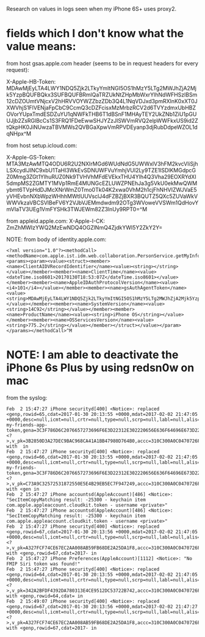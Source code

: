 Research on values in logs seen when my iPhone 6S+ uses proxy2.

# fields which I don't know what the value means:

from host gsas.apple.com header (seems to be in request headers for every request):

X-Apple-HB-Token: MDAwMjEyLTA4LWY1NDQ5Zjk2LTkyYmItNGI5OS1hMzY5LTg2MWJhZjA2Mjk5YzpBQUFBQkx3SUFBQUFBRmlQaTRZUkNtZHpMbWxrYlhNdWFHSzlBSm12cDZOUmtVNjcxV2hHRVVOYWZZbzZDb3Q4L1NqVDJxd3pmRXlnK0xXT0JXWVhjS1FlVENjaFpCbC9CcmQ3cDZFcisxMzMrbzRCV2d6TVYzdmxUbHBZOVorYUpxTmdESDZuYU1qNWFkTHB6T1dBSnF1MHAyTEY2UkZNb1ZiU1pGUUJjb2ZsRGlBcCs1S3FRQ1FDeEwwSHJYZzJlSWVmRVQ2elpWWFkxUS9id2ZtQkpHK0JiNUwzaTBVMWs2QVBGaXpwVmRPVDEyanp3djRubDdpeWZOL1dqNHpx^M

from host setup.icloud.com:

X-Apple-GS-Token: MTA3MzAwMTQ4ODU6R2U2NXIrMGd6WUdNdG5UWWxlV3hFM2kvcVliSjhLSXcydlJINC9xbU1TaHl3WkEvSDNUWFVuYmhjVUI2Ly9TZE1lSDlKMGdpcGZ0Mmg3ZGt1YlhuRUZ0Nk9TVHVhMFdEVEkxTHU4Ylh4Q3Vha29EOXRYdXI5dmpMS2ZGMTY1MVp1RmE4MUNGcEZLUWZPNEhJa3g5VkU0ekMwQWMybmt6TVpHdDJMcXNrWmZ0Tmo0Tk04K2xwa0VhM2h1cjFhNHVIZWJVaE5yVHEvbnNXbWpzWHhhMWtIUUVsclJ4dFZBZjBXR3BQUTZ5QXc5ZUVaWkVWWVkzaVBCSVlBeFV6Y2VJbVJEMmdwdm92OTg3WVoweVVSWm1QdHovYmVIaTV3UEg1VmFYSHk3TWJEWm82Z3lnUy9RPT0=^M

from appleid.apple.com:
X-Apple-I-CK: ZmZhMWIzYWQ2MzEwNDQ4OGZlNmQ4ZjdkYWI5Y2ZkY2Y=

NOTE: from body of identity.apple.com:

	<?xml version="1.0"?><methodCall><methodName>com.apple.ist.idm.web.collaboration.PersonService.getMyInfo</methodName><params><param><value><struct><member><name>ClientAIDVRecordIdentifier</name><value><string></string></value></member><member><name>ClientTime</name><value><dateTime.iso8601>20170130T18:53:07Z</dateTime.iso8601></value></member><member><name>AppleIDAuthProtocolVersion</name><value><i4>101</i4></value></member><member><name>gsAuthAgentToken</name><value><string>MDAwMjEyLTA4LWY1NDQ5Zjk2LTkyYmItNGI5OS1hMzY5LTg2MWJhZjA2Mjk5YzpBQUFBQkx3SUFBQUFBRmlQaTRZUkVXZHpMbUYxZEdoaFoyVnVkQzVoZFhSb3ZRQ1pyNmVqVVpGT3U5Vm9SaEZEV24yS09ncUxmUDBvMDlxc00zeE1vUGkxamdWbUYzQ2tIa3duSVdRWmZ3YTNlNmVoSy90ZDkvcU9BVm9NekZkNzVVNWFXUFdmbWlhallBeCtwMmpJK1duUzZjemxnQ2FydEtkaXhla1JUS0ZXMG1SVUFYS0g1UTRnS2Z1U3FrQWtBc1M5QjYxNE5uaUhueEUrczJWVjJOVVAyN1RUc0J2YUdRZ2M3UktsTWM2VCtQaFVFbmNwMUdTOS9QU3QvYVBaOHhMTmVQRW5uUT09</string></value></member><member><name>SystemVersion</name><value><string>14C92</string></value></member><member><name>ProductName</name><value><string>iPhone OS</string></value></member><member><name>OSServicesVersion</name><value><string>775.2</string></value></member></struct></value></param></params></methodCall>^M


# NOTE: I am able to deactivate the iPhone 6s Plus by using redsn0w on mac

from the syslog:

	Feb  2 15:47:27 iPhone securityd[400] <Notice>: replaced <genp,rowid=65,cdat=2017-01-30 20:13:55 +0000,mdat=2017-02-02 21:47:05 +0000,desc=null,icmt=null,crtr=null,type=null,scrp=null,labl=null,alis=null,invi=null,nega=null,cusi=null,prot=null,acct=scottgl@gmail.com,svce=com.apple.account.FindMyFriends.find-my-friends-app-token,gena=3C3F786D6C2076657273696F6E3D22312E302220656E636F64696E673D225554462D38223F3E0A3C21444F435459504520706C697374205055424C494320222D2F2F4170706C652F2F44544420504C49535420312E302F2F454E222022687474703A2F2F7777772E6170706C652E636F6D2F445444732F50726F70657274794C6973742D312E302E647464223E0A3C706C6973742076657273696F6E3D22312E30223E0A3C646963743E0A093C6B65793E41434B6579636861696E4974656D56657273696F6E3C2F6B65793E0A093C696E74656765723E333C2F696E74656765723E0A3C2F646963743E0A3C2F706C6973743E0A,data=0255:0300008007000000...|9f4872a89ada6684,agrp=apple,pdmn=ck,sync=0,tomb=0,sha1=DF7F12DC4EC48DAD8D80CC88E1C3D7B8911673C0,vwht=null,tkid=null,v_Data=<?>,v_pk=3B2850D3A27DEC9BAC968CA41A1BB47980D764B0,accc=310C300A0C0470726F740C02636B,u_Tomb=null,musr=> with  in
	Feb  2 15:47:27 iPhone securityd[400] <Notice>: replaced <genp,rowid=66,cdat=2017-01-30 20:13:55 +0000,mdat=2017-02-02 21:47:05 +0000,desc=null,icmt=null,crtr=null,type=null,scrp=null,labl=null,alis=null,invi=null,nega=null,cusi=null,prot=null,acct=scottgl@gmail.com,svce=com.apple.account.FindMyFriends.find-my-friends-token,gena=3C3F786D6C2076657273696F6E3D22312E302220656E636F64696E673D225554462D38223F3E0A3C21444F435459504520706C697374205055424C494320222D2F2F4170706C652F2F44544420504C49535420312E302F2F454E222022687474703A2F2F7777772E6170706C652E636F6D2F445444732F50726F70657274794C6973742D312E302E647464223E0A3C706C6973742076657273696F6E3D22312E30223E0A3C646963743E0A093C6B65793E41434B6579636861696E4974656D56657273696F6E3C2F6B65793E0A093C696E74656765723E333C2F696E74656765723E0A3C2F646963743E0A3C2F706C6973743E0A,data=0250:0300008008000000...|3688a6f6180bca3a,agrp=apple,pdmn=dk,sync=0,tomb=0,sha1=6CDA03C3F5868D5727C6A2EF8AA1244183C68C24,vwht=null,tkid=null,v_Data=<?>,v_pk=C73A9C32572531872550E5E4B29EB5EC7F947249,accc=310C300A0C0470726F740C02646B,u_Tomb=null,musr=> with <gen in
	Feb  2 15:47:27 iPhone accountsd(AppleAccount)[486] <Notice>: "SecItemCopyMatching result: -25300 - keychain item com.apple.appleaccount.cloudkit.token - username <private>"
	Feb  2 15:47:27 iPhone accountsd(AppleAccount)[486] <Notice>: "SecItemCopyMatching result: -25300 - keychain item com.apple.appleaccount.cloudkit.token - username <private>"
	Feb  2 15:47:27 iPhone securityd[400] <Notice>: replaced <genp,rowid=67,cdat=2017-01-30 20:13:56 +0000,mdat=2017-02-02 21:47:05 +0000,desc=null,icmt=null,crtr=null,type=null,scrp=null,labl=null,alis=null,invi=null,nega=null,cusi=null,prot=null,acct=scottgl@gmail.com,svce=com.apple.account.CloudKit.token,gena=3C3F786D6C2076657273696F6E3D22312E302220656E636F64696E673D225554462D38223F3E0A3C21444F435459504520706C697374205055424C494320222D2F2F4170706C652F2F44544420504C49535420312E302F2F454E222022687474703A2F2F7777772E6170706C652E636F6D2F445444732F50726F70657274794C6973742D312E302E647464223E0A3C706C6973742076657273696F6E3D22312E30223E0A3C646963743E0A093C6B65793E41434B6579636861696E4974656D56657273696F6E3C2F6B65793E0A093C696E74656765723E333C2F696E74656765723E0A3C2F646963743E0A3C2F706C6973743E0A,data=023c:0300008007000000...|d0b04abf9b1e89ff,agrp=apple,pdmn=ck,sync=0,tomb=0,sha1=58CE7987370C66A4C429C8EEE826D8D39EE64298,vwht=null,tkid=null,v_Data=<?>,v_pk=A327FCF74CE67EC2AA008AB59FB68DE2A25DA1F8,accc=310C300A0C0470726F740C02636B,u_Tomb=null,musr=> with <genp,rowid=67,cdat=2017- in
	Feb  2 15:47:27 iPhone Preferences(AppleAccount)[1112] <Notice>: "No FMIP Siri token was found!"
	Feb  2 15:47:27 iPhone securityd[400] <Notice>: replaced <genp,rowid=64,cdat=2017-01-30 20:13:55 +0000,mdat=2017-02-02 21:47:05 +0000,desc=null,icmt=null,crtr=null,type=null,scrp=null,labl=null,alis=null,invi=null,nega=null,cusi=null,prot=null,acct=scottgl@gmail.com,svce=com.apple.account.DeviceLocator.token,gena=3C3F786D6C2076657273696F6E3D22312E302220656E636F64696E673D225554462D38223F3E0A3C21444F435459504520706C697374205055424C494320222D2F2F4170706C652F2F44544420504C49535420312E302F2F454E222022687474703A2F2F7777772E6170706C652E636F6D2F445444732F50726F70657274794C6973742D312E302E647464223E0A3C706C6973742076657273696F6E3D22312E30223E0A3C646963743E0A093C6B65793E41434B6579636861696E4974656D56657273696F6E3C2F6B65793E0A093C696E74656765723E333C2F696E74656765723E0A3C2F646963743E0A3C2F706C6973743E0A,data=0241:0300008008000000...|1850694dc6f5b8e4,agrp=apple,pdmn=dk,sync=0,tomb=0,sha1=9B9A6F9081FC088A1D43A1646EC1D4DF0BD3F7F8,vwht=null,tkid=null,v_Data=<?>,v_pk=342A2BFDF4392DA780313E4CE9512DC53722B742,accc=310C300A0C0470726F740C02646B,u_Tomb=null,musr=> with <genp,rowid=64,cdat= in
	Feb  2 15:49:07 iPhone securityd[400] <Notice>: replaced <genp,rowid=67,cdat=2017-01-30 20:13:56 +0000,mdat=2017-02-02 21:47:27 +0000,desc=null,icmt=null,crtr=null,type=null,scrp=null,labl=null,alis=null,invi=null,nega=null,cusi=null,prot=null,acct=scottgl@gmail.com,svce=com.apple.account.CloudKit.token,gena=3C3F786D6C2076657273696F6E3D22312E302220656E636F64696E673D225554462D38223F3E0A3C21444F435459504520706C697374205055424C494320222D2F2F4170706C652F2F44544420504C49535420312E302F2F454E222022687474703A2F2F7777772E6170706C652E636F6D2F445444732F50726F70657274794C6973742D312E302E647464223E0A3C706C6973742076657273696F6E3D22312E30223E0A3C646963743E0A093C6B65793E41434B6579636861696E4974656D56657273696F6E3C2F6B65793E0A093C696E74656765723E333C2F696E74656765723E0A3C2F646963743E0A3C2F706C6973743E0A,data=023c:0300008007000000...|97b5b2e63d074abc,agrp=apple,pdmn=ck,sync=0,tomb=0,sha1=5C32D71CCD09FBA41B51F0A49AE7400F3BBBCD19,vwht=null,tkid=null,v_Data=<?>,v_pk=A327FCF74CE67EC2AA008AB59FB68DE2A25DA1F8,accc=310C300A0C0470726F740C02636B,u_Tomb=null,musr=> with <genp,rowid=67,cdat=2017- in

